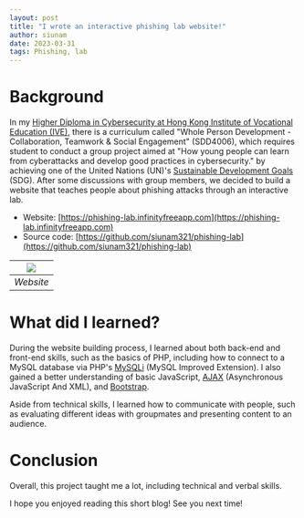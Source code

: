 ```yaml
---
layout: post
title: "I wrote an interactive phishing lab website!"
author: siunam
date: 2023-03-31
tags: Phishing, lab
---
```


# Background

In my [Higher Diploma in Cybersecurity at Hong Kong Institute of Vocational Education (IVE)](https://www.vtc.edu.hk/admission/en/programme/it114122-higher-diploma-in-cybersecurity/), there is a curriculum called "Whole Person Development - Collaboration, Teamwork & Social Engagement" (SDD4006), which requires student to conduct a group project aimed at "How young people can learn from cyberattacks and develop good practices in cybersecurity." by achieving one of the United Nations (UN)'s [Sustainable Development Goals](https://sdgs.un.org/goals) (SDG). After some discussions with group members, we decided to build a website that teaches people about phishing attacks through an interactive lab.

- Website: [https://phishing-lab.infinityfreeapp.com](https://phishing-lab.infinityfreeapp.com)
- Source code: [https://github.com/siunam321/phishing-lab](https://github.com/siunam321/phishing-lab)

| ![](/blog/images/website.png) |
|:--:|
| *Website* |

# What did I learned?

During the website building process, I learned about both back-end and front-end skills, such as the basics of PHP, including how to connect to a MySQL database via PHP's [MySQLi](https://www.php.net/manual/en/book.mysqli.php) (MySQL Improved Extension). I also gained a better understanding of basic JavaScript, [AJAX](https://developer.mozilla.org/en-US/docs/Web/Guide/AJAX) (Asynchronous JavaScript And XML), and [Bootstrap](https://getbootstrap.com/).

Aside from technical skills, I learned how to communicate with people, such as evaluating different ideas with groupmates and presenting content to an audience.

# Conclusion

Overall, this project taught me a lot, including technical and verbal skills.

I hope you enjoyed reading this short blog! See you next time!